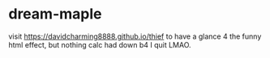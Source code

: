 # dream-maple

visit https://davidcharming8888.github.io/thief to have a glance 4 the funny html effect, but nothing calc had down b4 I quit LMAO.
